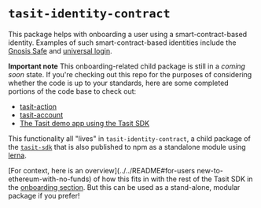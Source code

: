 # `tasit-identity-contract`

This package helps with onboarding a user using a smart-contract-based identity. Examples of such smart-contract-based identities include the [Gnosis Safe](https://safe.gnosis.io/) and [universal login](https://universallogin.io/).

**Important note**
This onboarding-related child package is still in a _coming soon_ state. If you're checking out this repo for the purposes of considering whether the code is up to your standards, here are some completed portions of the code base to check out:

- [tasit-action](../tasit-action)
- [tasit-account](../tasit-account)
- [The Tasit demo app using the Tasit SDK](https://github.com/tasitlabs/tasit/tree/develop/demo)

This functionality all "lives" in `tasit-identity-contract`, a child package of the [`tasit-sdk`](https://github.com/tasitlabs/TasitSDK) that is also published to npm as a standalone module using [lerna](https://lernajs.io/).

[For context, here is an overview](../../README#for-users new-to-ethereum-with-no-funds) of how this fits in with the rest of the Tasit SDK in the [onboarding section](../../README#onboarding). But this can be used as a stand-alone, modular package if you prefer!
